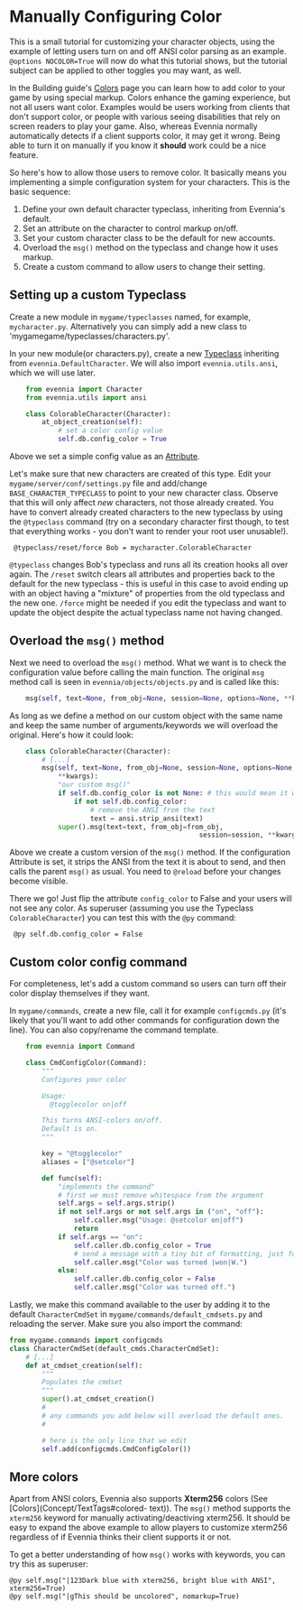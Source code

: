 # Manually Configuring Color


This is a small tutorial for customizing your character objects, using the example of letting users
turn on and off ANSI color parsing as an example.  `@options NOCOLOR=True` will now do what this
tutorial shows, but the tutorial subject can be applied to other toggles you may want, as well.

In the Building guide's [Colors](Concept/TextTags#coloured-text) page you can learn how to add color to your
game by using special markup. Colors enhance the gaming experience, but not all users want color.
Examples would be users working from clients that don't support color, or people with various seeing
disabilities that rely on screen readers to play your game. Also, whereas Evennia normally
automatically detects if a client supports color, it may get it wrong. Being able to turn it on
manually if you know it **should** work could be a nice feature.

So here's how to allow those users to remove color. It basically means you implementing a simple
configuration system for your characters. This is the basic sequence:

1. Define your own default character typeclass, inheriting from Evennia's default.
1. Set an attribute on the character to control markup on/off.
1. Set your custom character class to be the default for new accounts.
1. Overload the `msg()` method on the typeclass and change how it uses markup.
1. Create a custom command to allow users to change their setting.

## Setting up a custom Typeclass

Create a new module in `mygame/typeclasses` named, for example, `mycharacter.py`. Alternatively you
can simply add a new class to 'mygamegame/typeclasses/characters.py'.

In your new module(or characters.py), create a new [Typeclass](Component/Typeclasses) inheriting from
`evennia.DefaultCharacter`. We will also import `evennia.utils.ansi`, which we will use later.

```python
    from evennia import Character
    from evennia.utils import ansi

    class ColorableCharacter(Character):
        at_object_creation(self):
            # set a color config value
            self.db.config_color = True
```

Above we set a simple config value as an [Attribute](Component/Attributes).

Let's make sure that new characters are created of this type. Edit your
`mygame/server/conf/settings.py` file and add/change `BASE_CHARACTER_TYPECLASS` to point to your new
character class. Observe that this will only affect *new* characters, not those already created. You
have to convert already created characters to the new typeclass by using the `@typeclass` command
(try on a secondary character first though, to test that everything works - you don't want to render
your root user unusable!).

     @typeclass/reset/force Bob = mycharacter.ColorableCharacter

`@typeclass` changes Bob's typeclass and runs all its creation hooks all over again. The `/reset`
switch clears all attributes and properties back to the default for the new typeclass - this is
useful in this case to avoid ending up with an object having a "mixture" of properties from the old
typeclass and the new one. `/force` might be needed if you edit the typeclass and want to update the
object despite the actual typeclass name not having changed.

## Overload the `msg()` method

Next we need to overload the `msg()` method. What we want is to check the configuration value before
calling the main function.  The original `msg` method call is seen in `evennia/objects/objects.py`
and is called like this:

```python
    msg(self, text=None, from_obj=None, session=None, options=None, **kwargs):
```

As long as we define a method on our custom object with the same name and keep the same number of
arguments/keywords we will overload the original. Here's how it could look:

```python
    class ColorableCharacter(Character):
        # [...]
        msg(self, text=None, from_obj=None, session=None, options=None,
            **kwargs):
            "our custom msg()"
            if self.db.config_color is not None: # this would mean it was not set
                if not self.db.config_color:
                    # remove the ANSI from the text
                    text = ansi.strip_ansi(text)
            super().msg(text=text, from_obj=from_obj,
                                               session=session, **kwargs)
```

Above we create a custom version of the `msg()` method. If the configuration Attribute is set, it
strips the ANSI from the text it is about to send, and then calls the parent `msg()` as usual. You
need to `@reload` before your changes become visible.

There we go! Just flip the attribute `config_color` to False and your users will not see any color.
As superuser (assuming you use the Typeclass `ColorableCharacter`) you can test this with the `@py`
command:

     @py self.db.config_color = False

## Custom color config command

For completeness, let's add a custom command so users can turn off their color display themselves if
they want.

In `mygame/commands`, create a new file, call it for example `configcmds.py` (it's likely that
you'll want to add other commands for configuration down the line). You can also copy/rename the
command template.

```python
    from evennia import Command

    class CmdConfigColor(Command):
        """
        Configures your color

        Usage:
          @togglecolor on|off

        This turns ANSI-colors on/off.
        Default is on.
        """

        key = "@togglecolor"
        aliases = ["@setcolor"]

        def func(self):
            "implements the command"
            # first we must remove whitespace from the argument
            self.args = self.args.strip()
            if not self.args or not self.args in ("on", "off"):
                self.caller.msg("Usage: @setcolor on|off")
                return
            if self.args == "on":
                self.caller.db.config_color = True
                # send a message with a tiny bit of formatting, just for fun
                self.caller.msg("Color was turned |won|W.")
            else:
                self.caller.db.config_color = False
                self.caller.msg("Color was turned off.")
```

Lastly, we make this command available to the user by adding it to the default `CharacterCmdSet` in
`mygame/commands/default_cmdsets.py` and reloading the server. Make sure you also import the
command:

```python
from mygame.commands import configcmds
class CharacterCmdSet(default_cmds.CharacterCmdSet):
    # [...]
    def at_cmdset_creation(self):
        """
        Populates the cmdset
        """
        super().at_cmdset_creation()
        #
        # any commands you add below will overload the default ones.
        #

        # here is the only line that we edit
        self.add(configcmds.CmdConfigColor())
```

## More colors

Apart from ANSI colors, Evennia also supports **Xterm256** colors (See [Colors](Concept/TextTags#colored-
text)). The `msg()` method supports the `xterm256` keyword for manually activating/deactiving
xterm256. It should be easy to expand the above example to allow players to customize xterm256
regardless of if Evennia thinks their client supports it or not.

To get a better understanding of how `msg()` works with keywords, you can try this as superuser:

    @py self.msg("|123Dark blue with xterm256, bright blue with ANSI", xterm256=True)
    @py self.msg("|gThis should be uncolored", nomarkup=True)